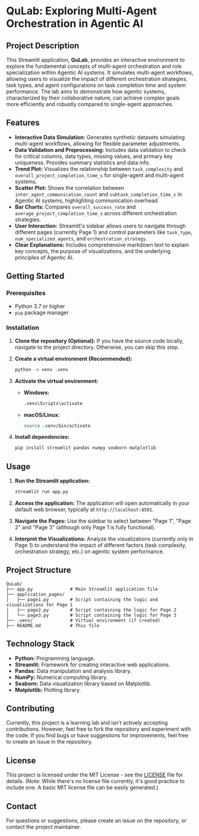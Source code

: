 # QuLab: Exploring Multi-Agent Orchestration in Agentic AI

## Project Description

This Streamlit application, **QuLab**, provides an interactive environment to explore the fundamental concepts of multi-agent orchestration and role specialization within Agentic AI systems. It simulates multi-agent workflows, allowing users to visualize the impact of different orchestration strategies, task types, and agent configurations on task completion time and system performance.  The lab aims to demonstrate how agentic systems, characterized by their collaborative nature, can achieve complex goals more efficiently and robustly compared to single-agent approaches.

## Features

*   **Interactive Data Simulation:** Generates synthetic datasets simulating multi-agent workflows, allowing for flexible parameter adjustments.
*   **Data Validation and Preprocessing:**  Includes data validation to check for critical columns, data types, missing values, and primary key uniqueness.  Provides summary statistics and data info.
*   **Trend Plot:** Visualizes the relationship between `task_complexity` and `overall_project_completion_time_s` for single-agent and multi-agent systems.
*   **Scatter Plot:** Shows the correlation between `inter_agent_communication_count` and `subtask_completion_time_s` in Agentic AI systems, highlighting communication overhead.
*   **Bar Charts:** Compares `overall_success_rate` and `average_project_completion_time_s` across different orchestration strategies.
*   **User Interaction:**  Streamlit's sidebar allows users to navigate through different pages (currently Page 1) and control parameters like `task_type`, `num_specialized_agents`, and `orchestration_strategy`.
*   **Clear Explanations:**  Includes comprehensive markdown text to explain key concepts, the purpose of visualizations, and the underlying principles of Agentic AI.

## Getting Started

### Prerequisites

*   Python 3.7 or higher
*   `pip` package manager

### Installation

1.  **Clone the repository (Optional):**  If you have the source code locally, navigate to the project directory. Otherwise, you can skip this step.
2.  **Create a virtual environment (Recommended):**

    ```bash
    python -m venv .venv
    ```

3.  **Activate the virtual environment:**

    *   **Windows:**

        ```bash
        .venv\Scripts\activate
        ```

    *   **macOS/Linux:**

        ```bash
        source .venv/bin/activate
        ```

4.  **Install dependencies:**

    ```bash
    pip install streamlit pandas numpy seaborn matplotlib
    ```

## Usage

1.  **Run the Streamlit application:**

    ```bash
    streamlit run app.py
    ```

2.  **Access the application:**  The application will open automatically in your default web browser, typically at `http://localhost:8501`.

3.  **Navigate the Pages:** Use the sidebar to select between "Page 1", "Page 2" and "Page 3" (although only Page 1 is fully functional).

4.  **Interpret the Visualizations:** Analyze the visualizations (currently only in Page 1) to understand the impact of different factors (task complexity, orchestration strategy, etc.) on agentic system performance.

## Project Structure

```
QuLab/
├── app.py              # Main Streamlit application file
├── application_pages/
│   ├── page1.py        # Script containing the logic and visualizations for Page 1
│   ├── page2.py        # Script containing the logic for Page 2
│   └── page3.py        # Script containing the logic for Page 3
├── .venv/              # Virtual environment (if created)
├── README.md           # This file
```

## Technology Stack

*   **Python:** Programming language.
*   **Streamlit:** Framework for creating interactive web applications.
*   **Pandas:** Data manipulation and analysis library.
*   **NumPy:** Numerical computing library.
*   **Seaborn:** Data visualization library based on Matplotlib.
*   **Matplotlib:**  Plotting library.

## Contributing

Currently, this project is a learning lab and isn't actively accepting contributions.  However, feel free to fork the repository and experiment with the code. If you find bugs or have suggestions for improvements, feel free to create an issue in the repository.

## License

This project is licensed under the MIT License - see the [LICENSE](LICENSE) file for details. (Note: While there's no license file currently, it's good practice to include one. A basic MIT license file can be easily generated.)

## Contact

For questions or suggestions, please create an issue on the repository, or contact the project maintainer.
